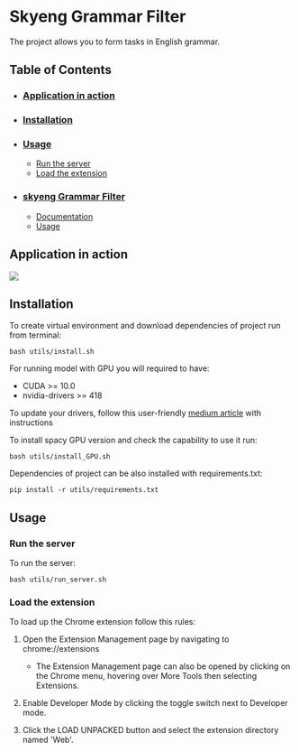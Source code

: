 # Skyeng Grammar Filter
The project allows you to form tasks in English grammar.

## Table of Contents

- ### [Application in action](#intro)
- ### [Installation](#env)
- ### [Usage](#usage)
  * [Run the server](#server)
  * [Load the extension](#extension_load)
- ### [skyeng Grammar Filter](#fedlearn)
  * [Documentation](#exp)
  * [Usage](#results)
 
## Application in action <a name="intro"></a>
![](images/skyeng_gf.gif)

## Installation <a name="env"></a>
To create virtual environment and download dependencies of project run from terminal:
```
bash utils/install.sh
```

For running model with GPU you will required to have: 
* CUDA >= 10.0
* nvidia-drivers >= 418

To update your drivers, follow this user-friendly [medium article](https://medium.com/@aspiring1/installing-cuda-toolkit-10-0-and-cudnn-for-deep-learning-with-tensorflow-gpu-on-ubuntu-18-04-lts-f7e968b24c98) with instructions

To install spacy GPU version and check the capability to use it run:
```
bash utils/install_GPU.sh
```

Dependencies of project can be also installed with requirements.txt:
```
pip install -r utils/requirements.txt
```

## Usage <a name="usage"><a>
### Run the server <a name="server"><a>
To run the server:
```
bash utils/run_server.sh
```

### Load the extension  <a name="extension_load"><a>
To load up the Chrome extension follow this rules:
1. Open the Extension Management page by navigating to chrome://extensions

   * The Extension Management page can also be opened by clicking on the Chrome menu, hovering over More Tools then selecting Extensions.

2. Enable Developer Mode by clicking the toggle switch next to Developer mode.
3. Click the LOAD UNPACKED button and select the extension directory named 'Web'.
